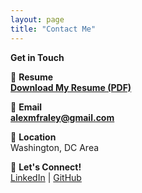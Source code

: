 ```yaml
---
layout: page
title: "Contact Me"
---
```


**Get in Touch**

📜 **Resume**  
**[Download My Resume (PDF)](/assets/documents/resume.pdf)**  

📧 **Email**  
**[alexmfraley@gmail.com](mailto:alexmfraley@gmail.com)**  

📍 **Location**  
Washington, DC Area  

💬 **Let's Connect!**  
[LinkedIn](https://www.linkedin.com/in/alexmfraley/) | [GitHub](https://github.com/amfraley)

